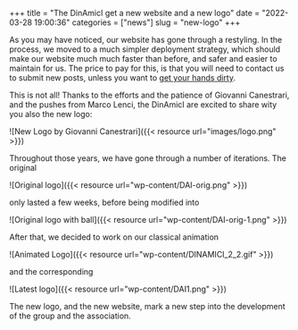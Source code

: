 +++
title = "The DinAmicI get a new website and a new logo"
date = "2022-03-28 19:00:36"
categories = ["news"]
slug = "new-logo"
+++

As you may have noticed, our website has gone through a restyling.
In the process, we moved to a much simpler deployment strategy, which should make our website much much faster than before, and safer and easier to maintain for us.
The price to pay for this, is that you will need to contact us to submit new posts, unless you want to [get your hands dirty](https://github.com/dai-dinamici/dai-dinamici).

This is not all! Thanks to the efforts and the patience of Giovanni Canestrari, and the pushes from Marco Lenci, the DinAmicI are excited to share wity you also the new logo:

![New Logo by Giovanni Canestrari]({{< resource url="images/logo.png" >}})

Throughout those years, we have gone through a number of iterations.
The original

![Original logo]({{< resource url="wp-content/DAI-orig.png" >}})

only lasted a few weeks, before being modified into

![Original logo with ball]({{< resource url="wp-content/DAI-orig-1.png" >}})

After that, we decided to work on our classical animation

![Animated Logo]({{< resource url="wp-content/DINAMICI_2_2.gif" >}})

and the corresponding

![Latest logo]({{< resource url="wp-content/DAI1.png" >}})

The new logo, and the new website, mark a new step into the development of the group and the association.

